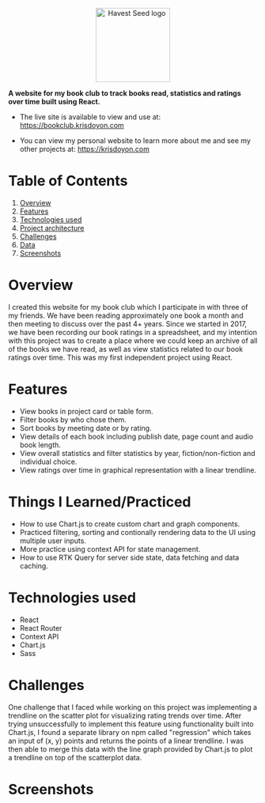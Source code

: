 <p align="center">
  <img src="./public/img/logo-background.png" alt="Havest Seed logo" style="height:150px">
</p>

**A website for my book club to track books read, statistics and ratings over time built using React.**

- The live site is available to view and use at: https://bookclub.krisdoyon.com

- You can view my personal website to learn more about me and see my other projects at: https://krisdoyon.com

# Table of Contents

1. [Overview](#overview)
2. [Features](#features)
3. [Technologies used](#technologies-used)
4. [Project architecture](#project-architecture)
5. [Challenges](#challenges)
6. [Data](#data)
7. [Screenshots](#screenshots)

# Overview

I created this website for my book club which I participate in with three of my friends. We have been reading approximately one book a month and then meeting to discuss over the past 4+ years. Since we started in 2017, we have been recording our book ratings in a spreadsheet, and my intention with this project was to create a place where we could keep an archive of all of the books we have read, as well as view statistics related to our book ratings over time. This was my first independent project using React.

# Features

- View books in project card or table form.
- Filter books by who chose them.
- Sort books by meeting date or by rating.
- View details of each book including publish date, page count and audio book length.
- View overall statistics and filter statistics by year, fiction/non-fiction and individual choice.
- View ratings over time in graphical representation with a linear trendline.

# Things I Learned/Practiced

- How to use Chart.js to create custom chart and graph components.
- Practiced filtering, sorting and contionally rendering data to the UI using multiple user inputs.
- More practice using context API for state management.
- How to use RTK Query for server side state, data fetching and data caching.

# Technologies used

- React
- React Router
- Context API
- Chart.js
- Sass

# Challenges

One challenge that I faced while working on this project was implementing a trendline on the scatter plot for visualizing rating trends over time. After trying unsuccessfully to implement this feature using functionality built into Chart.js, I found a separate library on npm called "regression" which takes an input of (x, y) points and returns the points of a linear trendline. I was then able to merge this data with the line graph provided by Chart.js to plot a trendline on top of the scatterplot data.

# Screenshots